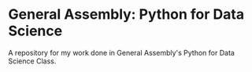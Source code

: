 General Assembly: Python for Data Science
===========================

A repository for my work done in General Assembly's Python for Data Science Class.
